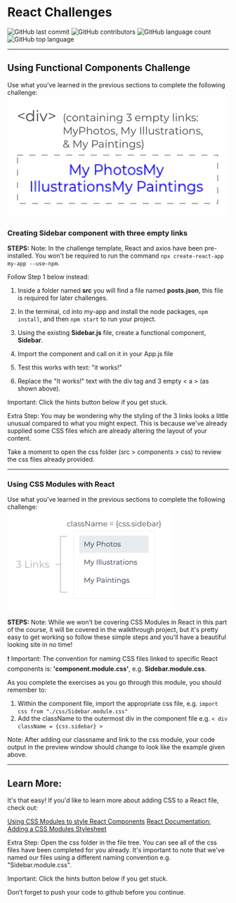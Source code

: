 # React Challenges

![GitHub last commit](https://img.shields.io/github/last-commit/JoyZadan/react-challenges?color=fuschia&style=for-the-badge)
![GitHub contributors](https://img.shields.io/github/contributors/JoyZadan/react-challenges?color=purple&style=for-the-badge)
![GitHub language count](https://img.shields.io/github/languages/count/JoyZadan/react-challenges?color=blue&style=for-the-badge)
![GitHub top language](https://img.shields.io/github/languages/top/JoyZadan/react-challenges?color=yellow&style=for-the-badge)

---
## Using Functional Components Challenge
Use what you've learned in the previous sections to complete the following challenge:</br>
![challenge](./documentation/using-functional-components-challenge.png)

### Creating Sidebar component with three empty links
**STEPS:**
Note: In the challenge template, React and axios have been pre-installed. You won't be required to run the command
`npx create-react-app my-app --use-npm`.

Follow Step 1 below instead:
1. Inside a folder named **src** you will find a file named **posts.json**, this file is required for later challenges.

2. In the terminal, cd into my-app and install the node packages, `npm install`, and then `npm start` to run your project.

3. Using the existing **Sidebar.js** file, create a functional component, **Sidebar**.
4. Import the component and call on it in your App.js file
5. Test this works with text: "it works!"
6. Replace the "It works!" text with the div tag and 3 empty < a > (as shown above).

Important: Click the hints button below if you get stuck.

Extra Step: You may be wondering why the styling of the 3 links looks a little unusual compared to what you might expect. This is because we've already supplied some CSS files which are already altering the layout of your content.

Take a moment to open the css folder (src > components > css) to review the css files already provided.

---
### Using CSS Modules with React
Use what you've learned in the previous sections to complete the following challenge:<br/>
![css modules with react](./documentation/using-css-modules-wth-react-challenge.png)

**STEPS:**
Note: While we won't be covering CSS Modules in React in this part of the course, it will be covered in the walkthrough project, but it's pretty easy to get working so follow these simple steps and you'll have a beautiful looking site in no time!

❗ Important: The convention for naming CSS files linked to specific React components is: **'component.module.css'**, e.g. **Sidebar.module.css**.

As you complete the exercises as you go through this module, you should remember to:
1. Within the component file, import the appropriate css file, e.g. `import css from "./css/Sidebar.module.css"`
2. Add the className to the outermost div in the component file e.g. `< div className = {css.sidebar} >`

Note: After adding our classname and link to the css module, your code output in the preview window should change to look like the example given above.

---
## Learn More:
It's that easy! If you'd like to learn more about adding CSS to a React file, check out:

[Using CSS Modules to style React Components](https://medium.com/@ralph1786/using-css-modules-in-react-app-c2079eadbb87)
[React Documentation: Adding a CSS Modules Stylesheet](https://create-react-app.dev/docs/adding-a-css-modules-stylesheet/)

Extra Step: Open the css folder in the file tree. You can see all of the css files have been completed for you already. It's important to note that we've named our files using a different naming convention e.g. "Sidebar.module.css".

Important: Click the hints button below if you get stuck.

Don’t forget to push your code to github before you continue.
